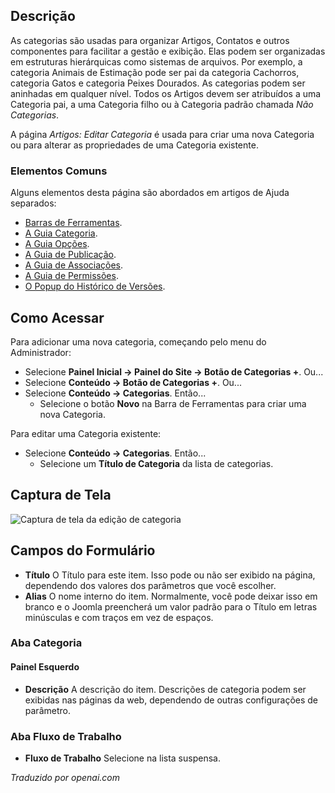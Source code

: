 <!-- Filename: Help4.x:Articles:_New_or_Edit_Category  / Display title: Artigos: Editar Categoria -->

## Descrição

As categorias são usadas para organizar Artigos, Contatos e outros
componentes para facilitar a gestão e exibição. Elas podem ser organizadas
em estruturas hierárquicas como sistemas de arquivos. Por exemplo, a categoria Animais de Estimação
pode ser pai da categoria Cachorros, categoria Gatos e categoria Peixes Dourados.
As categorias podem ser aninhadas em qualquer nível. Todos os Artigos devem ser atribuídos
a uma Categoria pai, a uma Categoria filho ou à Categoria padrão chamada *Não Categorias*.

A página *Artigos: Editar Categoria* é usada para criar uma nova Categoria ou para 
alterar as propriedades de uma Categoria existente.

### Elementos Comuns

Alguns elementos desta página são abordados em artigos de Ajuda separados:

* [Barras de Ferramentas](jdocmanual?article=help/common-elements/toolbars).
* [A Guia Categoria](jdocmanual?article=help/common-elements/edit-category).
* [A Guia Opções](jdocmanual?article=help/common-elements/edit-category-options).
* [A Guia de Publicação](jdocmanual?article=help/common-elements/edit-publishing).
* [A Guia de Associações](jdocmanual?article=help/common-elements/edit-associations).
* [A Guia de Permissões](jdocmanual?article=help/common-elements/edit-permissions).
* [O Popup do Histórico de Versões](jdocmanual?article=help/common-elements/edit-version-history).

## Como Acessar

Para adicionar uma nova categoria, começando pelo menu do Administrador:

- Selecione **Painel Inicial → Painel do Site → Botão de Categorias +**. Ou...
- Selecione **Conteúdo → Botão de Categorias +**. Ou...
- Selecione **Conteúdo → Categorias**. Então...
  - Selecione o botão **Novo** na Barra de Ferramentas para criar uma nova Categoria.

Para editar uma Categoria existente:

- Selecione **Conteúdo → Categorias**. Então...
  - Selecione um **Título de Categoria** da lista de categorias.

## Captura de Tela

![Captura de tela da edição de categoria](../../../ptbr/images/articles/articles-edit-category-category-tab.png)

## Campos do Formulário

- **Título** O Título para este item. Isso pode ou não ser exibido na
  página, dependendo dos valores dos parâmetros que você escolher.
- **Alias** O nome interno do item. Normalmente, você pode deixar isso
  em branco e o Joomla preencherá um valor padrão para o Título em letras minúsculas e
  com traços em vez de espaços.

### Aba Categoria

#### Painel Esquerdo

- **Descrição** A descrição do item. Descrições de categoria podem ser 
  exibidas nas páginas da web, dependendo de outras configurações de parâmetro.

### Aba Fluxo de Trabalho

- **Fluxo de Trabalho** Selecione na lista suspensa.

*Traduzido por openai.com*

